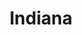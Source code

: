 ---
title: "Indiana"
hashtag: indiana
borders:
  - Illinois
  - Kentucky
  - Lake Michigan
  - Michigan
  - Ohio
cities:
  - Indianapolis
subdivision-of:
  - United States
tags:
  - State
  - United States
---
